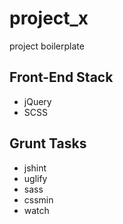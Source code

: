 # project_x
project boilerplate

## Front-End Stack
+ jQuery
+ SCSS

## Grunt Tasks
+ jshint
+ uglify
+ sass
+ cssmin
+ watch

